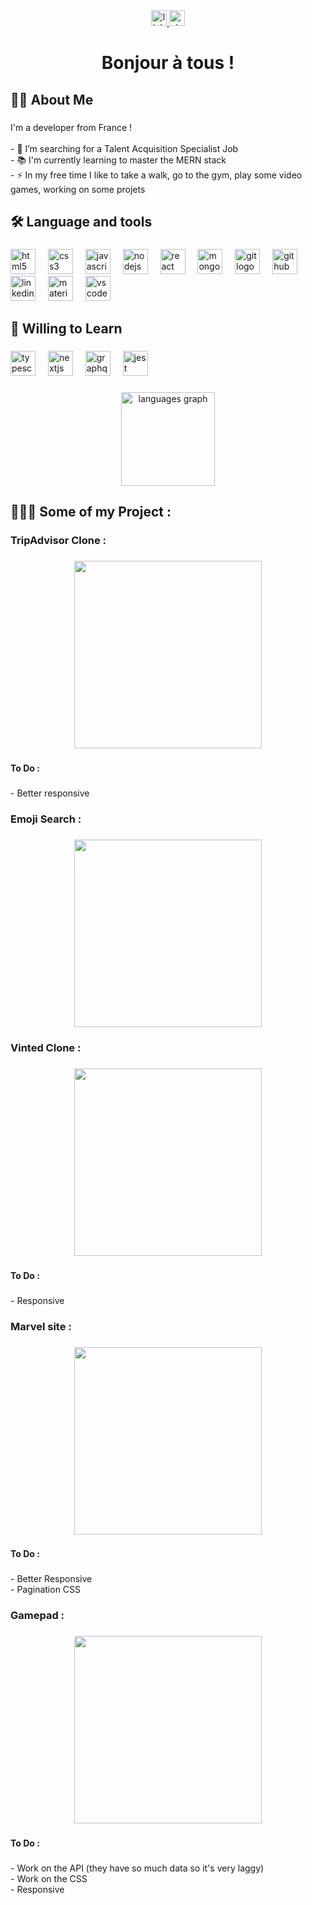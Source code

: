 <div align="center">
  <a href="https://www.linkedin.com/in/murat-eren-719127220/" target="_blank">
    <img src="https://img.shields.io/static/v1?message=LinkedIn&logo=linkedin&label=&color=0077B5&logoColor=white&labelColor=&style=for-the-badge" height="25" alt="linkedin logo"  />
  </a>
  <a href="https://stackoverflow.com/users/25129733/murat11s" target="_blank">
    <img src="https://img.shields.io/static/v1?message=Stackoverflow&logo=stackoverflow&label=&color=FE7A16&logoColor=white&labelColor=&style=for-the-badge" height="25" alt="stackoverflow logo"  />
  </a>
</div>

###

<h1 align="center">Bonjour à tous !</h1>

###

<h2 align="left">👩‍💻  About Me</h2>

###

<p align="left">I'm a developer from France !<br><br>- 🔭 I’m searching for a Talent Acquisition Specialist Job<br>- 📚 I'm currently learning to master the MERN stack <br>- ⚡ In my free time I like to take a walk, go to the gym, play some video games, working on some projets</p>

###

<h2 align="left">🛠 Language and tools</h2>

###

<div align="left">
  <img src="https://cdn.jsdelivr.net/gh/devicons/devicon/icons/html5/html5-original.svg" height="40" alt="html5 logo"  />
  <img width="12" />
  <img src="https://cdn.jsdelivr.net/gh/devicons/devicon/icons/css3/css3-original.svg" height="40" alt="css3 logo"  />
  <img width="12" />
  <img src="https://cdn.jsdelivr.net/gh/devicons/devicon/icons/javascript/javascript-original.svg" height="40" alt="javascript logo"  />
  <img width="12" />
  <img src="https://cdn.jsdelivr.net/gh/devicons/devicon/icons/nodejs/nodejs-original.svg" height="40" alt="nodejs logo"  />
  <img width="12" />
  <img src="https://cdn.jsdelivr.net/gh/devicons/devicon/icons/react/react-original.svg" height="40" alt="react logo"  />
  <img width="12" />
  <img src="https://cdn.jsdelivr.net/gh/devicons/devicon/icons/mongodb/mongodb-original.svg" height="40" alt="mongodb logo"  />
  <img width="12" />
  <img src="https://cdn.jsdelivr.net/gh/devicons/devicon/icons/git/git-original.svg" height="40" alt="git logo"  />
  <img width="12" />
  <img src="https://cdn.jsdelivr.net/gh/devicons/devicon/icons/github/github-original.svg" height="40" alt="github logo"  />
  <img width="12" />
  <img src="https://cdn.jsdelivr.net/gh/devicons/devicon/icons/linkedin/linkedin-original.svg" height="40" alt="linkedin logo"  />
  <img width="12" />
  <img src="https://cdn.jsdelivr.net/gh/devicons/devicon/icons/materialui/materialui-original.svg" height="40" alt="materialui logo"  />
  <img width="12" />
  <img src="https://cdn.jsdelivr.net/gh/devicons/devicon/icons/vscode/vscode-original.svg" height="40" alt="vscode logo"  />
</div>

###

<h2 align="left">🔎 Willing to Learn</h2>

###

<div align="left">
  <img src="https://cdn.jsdelivr.net/gh/devicons/devicon/icons/typescript/typescript-original.svg" height="40" alt="typescript logo"  />
  <img width="12" />
  <img src="https://cdn.jsdelivr.net/gh/devicons/devicon/icons/nextjs/nextjs-original.svg" height="40" alt="nextjs logo"  />
  <img width="12" />
  <img src="https://cdn.jsdelivr.net/gh/devicons/devicon/icons/graphql/graphql-plain.svg" height="40" alt="graphql logo"  />
  <img width="12" />
  <img src="https://cdn.jsdelivr.net/gh/devicons/devicon/icons/jest/jest-plain.svg" height="40" alt="jest logo"  />
</div>

###

<div align="center">
  <img src="https://github-readme-stats.vercel.app/api/top-langs?username=Murat-eren-11&locale=en&hide_title=false&layout=compact&card_width=320&langs_count=5&theme=dracula&hide_border=false&order=2" height="150" alt="languages graph"  />
</div>

###

<h2 align="left">👨🏽‍💻 Some of my Project :</h2>

###

<h3 align="left">TripAdvisor Clone :</h3>

###

<div align="center">
  <a href="https://superb-empanada-9798da.netlify.app/" target="_blank">
  <img height="300" src="https://i.postimg.cc/DyCmBWb1/trip.png"  />
  </a>
  </div>

###

<h4 align="left">To Do :</h4>

###

<p align="left">- Better responsive</p>

###

<h3 align="left">Emoji Search :</h3>

###

<div align="center">
    <a href="https://muratemojisearch.netlify.app/" target="_blank">

  <img height="300" src="https://i.postimg.cc/zB5JJ5gJ/emoji.png"  />
  </a>
</div>

###

<h3 align="left">Vinted Clone :</h3>

###

<div align="center">
  <a href="https://muratvinted.netlify.app/" target="_blank">
  <img height="300" src="https://i.postimg.cc/wv0dgNzV/vinted.png"  />
  </a>
  </div>

###

<h4 align="left">To Do :</h4>

###

<p align="left">- Responsive</p>

###

<h3 align="left">Marvel site :</h3>

###

<div align="center">
   <a href="https://spider-murat.netlify.app/" target="_blank">
  <img height="300" src="https://i.postimg.cc/MHM3NfpX/Marvel.png"  />
   </a>
   </div>

###

<h4 align="left">To Do :</h4>

###

<p align="left">- Better Responsive<br>- Pagination CSS</p>

###

<h3 align="left">Gamepad :</h3>

###

<div align="center">
     <a href="https://gamepad-murat.netlify.app/" target="_blank">

  <img height="300" src="https://i.postimg.cc/9FPshTBq/gamepad.png"  />
</a>
</div>

###

<h4 align="left">To Do :</h4>

###

<p align="left">- Work on the API (they have so much data so it's very laggy)<br>- Work on the CSS<br>- Responsive</p>

###
